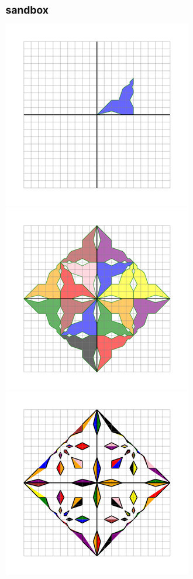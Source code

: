 # sandbox
![example](./polygon.svg "Polygon")
![star1](./star1.svg "1. Stern")
![star2](./star2.svg "2. Stern")
